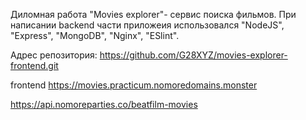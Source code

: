Диломная работа "Movies explorer"- сервис поиска фильмов. При написании backend части приложеия использовался "NodeJS", "Express", "MongoDB", "Nginx", "ESlint".

Адрес репозитория: https://github.com/G28XYZ/movies-explorer-frontend.git

frontend https://movies.practicum.nomoredomains.monster


https://api.nomoreparties.co/beatfilm-movies